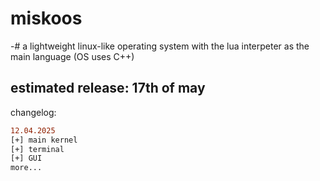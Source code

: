 # miskoos
-# a lightweight linux-like operating system with the lua interpeter as the main language (OS uses C++)

## estimated release: 17th of may

changelog:

```diff
12.04.2025
[+] main kernel
[+] terminal
[+] GUI
more...
```
